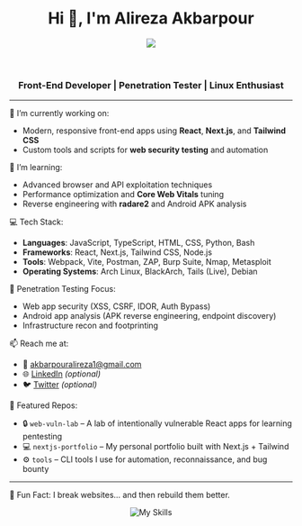 <h1 align="center">Hi 👋, I'm Alireza Akbarpour</h1>
<center>
  <img src="https://user-images.githubusercontent.com/74038190/221352987-68da234d-4d62-4e9d-9d7f-098dc657c2dc.gif" width="full">
</center>
<br></br>
<h3 align="center">Front-End Developer | Penetration Tester | Linux Enthusiast</h3>

---

🔭 I’m currently working on:
- Modern, responsive front-end apps using **React**, **Next.js**, and **Tailwind CSS**
- Custom tools and scripts for **web security testing** and automation

🌱 I’m learning:
- Advanced browser and API exploitation techniques  
- Performance optimization and **Core Web Vitals** tuning  
- Reverse engineering with **radare2** and Android APK analysis

💻 Tech Stack:
- **Languages**: JavaScript, TypeScript, HTML, CSS, Python, Bash
- **Frameworks**: React, Next.js, Tailwind CSS, Node.js
- **Tools**: Webpack, Vite, Postman, ZAP, Burp Suite, Nmap, Metasploit
- **Operating Systems**: Arch Linux, BlackArch, Tails (Live), Debian

🔐 Penetration Testing Focus:
- Web app security (XSS, CSRF, IDOR, Auth Bypass)
- Android app analysis (APK reverse engineering, endpoint discovery)
- Infrastructure recon and footprinting

📫 Reach me at:
- 📧 akbarpouralireza1@gmail.com
- 🌐 [LinkedIn](https://linkedin.com/in/your-profile) *(optional)*
- 🐦 [Twitter](https://twitter.com/yourhandle) *(optional)*

📂 Featured Repos:
- 🔒 `web-vuln-lab` – A lab of intentionally vulnerable React apps for learning pentesting
- 💻 `nextjs-portfolio` – My personal portfolio built with Next.js + Tailwind
- ⚙️ `tools` – CLI tools I use for automation, reconnaissance, and bug bounty

---

🧠 Fun Fact: I break websites... and then rebuild them better.

<p align="center">
  <img src="https://skillicons.dev/icons?i=js,ts,react,nextjs,tailwind,html,css,linux,bash,python" alt="My Skills" />
</p>
